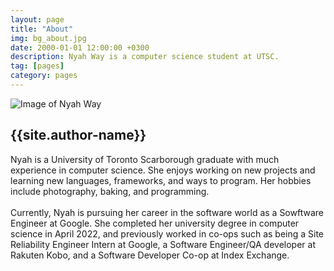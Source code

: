 ```yaml
---
layout: page
title: "About"
img: bg_about.jpg
date: 2000-01-01 12:00:00 +0300
description: Nyah Way is a computer science student at UTSC.
tag: [pages]
category: pages
---
```


<div class="about">
  <img class="author_image" src="{{site.baseurl}}/assets/img/about_photo1.jpg" alt="Image of Nyah Way">
  <div class="author_info">
    <h2 class="author_title">{{site.author-name}}</h2>
    <p class="author_subtitle">
    Nyah is a University of Toronto Scarborough graduate with much experience in computer science. She enjoys working on new projects and learning new languages, frameworks, and ways to program. Her hobbies include photography, baking, and programming.
    <br><br>
    Currently, Nyah is pursuing her career in the software world as a Sowftware Engineer at Google. She completed her university degree in computer science in April 2022, and previously worked in co-ops such as being a Site Reliability Engineer Intern at Google, a Software Engineer/QA developer at Rakuten Kobo, and a Software Developer Co-op at Index Exchange.
    </p>
  </div>
</div>
